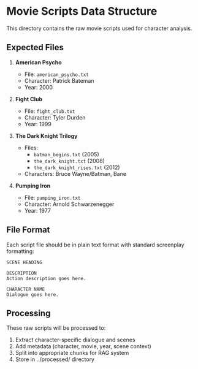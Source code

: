 # Movie Scripts Data Structure

This directory contains the raw movie scripts used for character analysis.

## Expected Files

1. **American Psycho**
   - File: `american_psycho.txt`
   - Character: Patrick Bateman
   - Year: 2000

2. **Fight Club**
   - File: `fight_club.txt`
   - Character: Tyler Durden
   - Year: 1999

3. **The Dark Knight Trilogy**
   - Files: 
     - `batman_begins.txt` (2005)
     - `the_dark_knight.txt` (2008)
     - `the_dark_knight_rises.txt` (2012)
   - Characters: Bruce Wayne/Batman, Bane

4. **Pumping Iron**
   - File: `pumping_iron.txt`
   - Character: Arnold Schwarzenegger
   - Year: 1977

## File Format

Each script file should be in plain text format with standard screenplay formatting:

```
SCENE HEADING

DESCRIPTION
Action description goes here.

CHARACTER NAME
Dialogue goes here.
```

## Processing

These raw scripts will be processed to:
1. Extract character-specific dialogue and scenes
2. Add metadata (character, movie, year, scene context)
3. Split into appropriate chunks for RAG system
4. Store in ../processed/ directory 